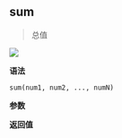 ## sum

> 总值

![](https://img.shields.io/badge/-Math-blue)

**语法**

`sum(num1, num2, ..., numN)`

**参数**

**返回值**

